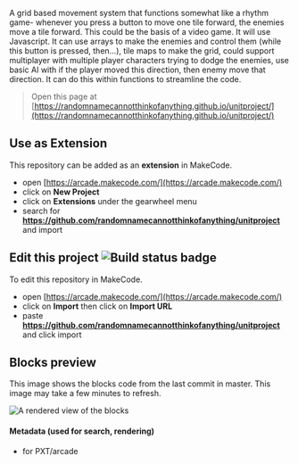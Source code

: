  
A grid based movement system that functions somewhat like a rhythm game- whenever you press a button to move one tile forward, the enemies move a tile forward. 
This could be the basis of a video game.
 It will use Javascript.
It can use arrays to make the enemies and control them (while this button is pressed, then…), tile maps to make the grid, could support multiplayer with multiple player characters trying to dodge the enemies, use basic AI with if the player moved this direction, then enemy move that direction. It can do this within functions to streamline the code. 


> Open this page at [https://randomnamecannotthinkofanything.github.io/unitproject/](https://randomnamecannotthinkofanything.github.io/unitproject/)

## Use as Extension

This repository can be added as an **extension** in MakeCode.

* open [https://arcade.makecode.com/](https://arcade.makecode.com/)
* click on **New Project**
* click on **Extensions** under the gearwheel menu
* search for **https://github.com/randomnamecannotthinkofanything/unitproject** and import

## Edit this project ![Build status badge](https://github.com/randomnamecannotthinkofanything/unitproject/workflows/MakeCode/badge.svg)

To edit this repository in MakeCode.

* open [https://arcade.makecode.com/](https://arcade.makecode.com/)
* click on **Import** then click on **Import URL**
* paste **https://github.com/randomnamecannotthinkofanything/unitproject** and click import

## Blocks preview

This image shows the blocks code from the last commit in master.
This image may take a few minutes to refresh.

![A rendered view of the blocks](https://github.com/randomnamecannotthinkofanything/unitproject/raw/master/.github/makecode/blocks.png)

#### Metadata (used for search, rendering)

* for PXT/arcade
<script src="https://makecode.com/gh-pages-embed.js"></script><script>makeCodeRender("{{ site.makecode.home_url }}", "{{ site.github.owner_name }}/{{ site.github.repository_name }}");</script>
